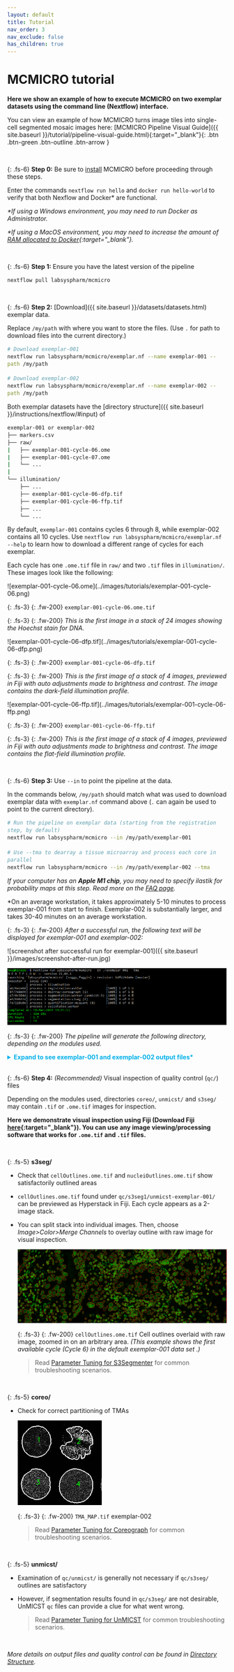 ```yaml
---
layout: default
title: Tutorial
nav_order: 3
nav_exclude: false
has_children: true
---
```


# MCMICRO tutorial

**Here we show an example of how to execute MCMICRO on two exemplar datasets using the command line (Nextflow) interface.**

You can view an example of how MCMICRO turns image tiles into single-cell segmented mosaic images here: [MCMICRO Pipeline Visual Guide]({{ site.baseurl }}/tutorial/pipeline-visual-guide.html){:target="_blank"}{: .btn .btn-green .btn-outline .btn-arrow }

<br>

{: .fs-6}
 **Step 0:** Be sure to [install](../instructions/nextflow/installation.html) MCMICRO before proceeding through these steps.
 
Enter the commands `nextflow run hello` and `docker run hello-world` to verify that both Nexflow and Docker* are functional.

*\*If using a Windows environment, you may need to run Docker as Administrator.*

*\*If using a MacOS environment, you may need to increase the amount of [RAM allocated to Docker](https://docs.docker.com/desktop/mac/#resources){:target="_blank"}.*

<br>

{: .fs-6}
 **Step 1:** Ensure you have the latest version of the pipeline 

``` bash
nextflow pull labsyspharm/mcmicro
```

<br>

{: .fs-6}
**Step 2:** [Download]({{ site.baseurl }}/datasets/datasets.html) exemplar data. 

Replace `/my/path` with where you want to store the files. (Use `.` for path to download files into the current directory.)

``` bash
# Download exemplar-001
nextflow run labsyspharm/mcmicro/exemplar.nf --name exemplar-001 --path /my/path

# Download exemplar-002
nextflow run labsyspharm/mcmicro/exemplar.nf --name exemplar-002 --path /my/path
```

Both exemplar datasets have the [directory structure]({{ site.baseurl }}/instructions/nextflow/#input) of

``` bash
exemplar-001 or exemplar-002
├── markers.csv
├── raw/
|   ├── exemplar-001-cycle-06.ome
|   ├── exemplar-001-cycle-07.ome
|   └── ...
|   
└── illumination/
    ├── ...
    ├── exemplar-001-cycle-06-dfp.tif
    ├── exemplar-001-cycle-06-ffp.tif
    ├── ...
    └── ...
```

By default, `exemplar-001` contains cycles 6 through 8, while exemplar-002 contains all 10 cycles. Use `nextflow run labsyspharm/mcmicro/exemplar.nf --help` to learn how to download a different range of cycles for each exemplar.

Each cycle has one `.ome.tif` file in `raw/` and two `.tif` files in `illumination/`. These images look like the following:

<div class="row">
<div class="col-xs-4 col-sm-4">
<div markdown="1">
![exemplar-001-cycle-06.ome](../images/tutorials/exemplar-001-cycle-06.png)

{: .fs-3}
{: .fw-200}
`exemplar-001-cycle-06.ome.tif`

{: .fs-3}
{: .fw-200}
*This is the first image in a stack of 24 images showing the Hoechst stain for DNA.*
</div>
</div>

<div class="col-xs-4 col-sm-4">
<div markdown="1">
![exemplar-001-cycle-06-dfp.tif](../images/tutorials/exemplar-001-cycle-06-dfp.png)

{: .fs-3}
{: .fw-200}
`exemplar-001-cycle-06-dfp.tif`

{: .fs-3}
{: .fw-200}
*This is the first image of a stack of 4 images, previewed in Fiji with auto adjustments made to brightness and contrast. The image contains the dark-field illumination profile.*
</div>
</div>

<div class="col-xs-4 col-sm-4">
<div markdown="1">
![exemplar-001-cycle-06-ffp.tif](../images/tutorials/exemplar-001-cycle-06-ffp.png)

{: .fs-3}
{: .fw-200}
`exemplar-001-cycle-06-ffp.tif`

{: .fs-3}
{: .fw-200}
*This is the first image of a stack of 4 images, previewed in Fiji with auto adjustments made to brightness and contrast. The image contains the flat-field illumination profile.*
</div>
</div>

</div>

<br>

{: .fs-6}
**Step 3:** Use `--in` to point the pipeline at the data.  

In the commands below, `/my/path` should match what was used to download exemplar data with `exemplar.nf` command above (`.` can again be used to point to the current directory).

``` bash
# Run the pipeline on exemplar data (starting from the registration step, by default)
nextflow run labsyspharm/mcmicro --in /my/path/exemplar-001

# Use --tma to dearray a tissue microarray and process each core in parallel
nextflow run labsyspharm/mcmicro --in /my/path/exemplar-002 --tma
```

*If your computer has an **Apple M1 chip**, you may need to specify ilastik for probability maps at this step. Read more on the [FAQ page](../instructions/faq.md#q-my-computer-has-an-apple-m1-chip-and-the-pipeline-is-failing-at-the-segmentation-step-what-can-i-do).*

*On an average workstation, it takes approximately 5-10 minutes to process exemplar-001 from start to finish. Exemplar-002 is substantially larger, and takes 30-40 minutes on an average workstation.


{: .fs-3}
{: .fw-200}
*After a successful run, the following text will be displayed for exemplar-001 and exemplar-002:*

![screenshot after successful run for exemplar-001]({{ site.baseurl }}/images/screenshot-after-run.jpg)

![screenshot after successful run for exemplar-002](../images/tutorials/exemplar-002-message.PNG)

{: .fs-3}
{: .fw-200}
*The pipeline will generate the following directory, depending on the modules used.* 

<style>
  code {
    white-space : pre-wrap !important;
    word-break: break-word;
  }
  details > summary {
    color: #00B0E9;
    font-weight: bold;
  }
</style>

<details>

<summary>Expand to see exemplar-001 and exemplar-002 output files*</summary>

<div markdown="1">
*\*`raw/` and `illumination/` contents will remain the same.*
</div>

<div class="row">

<div class="col-xs-12 col-sm-6">
<div markdown="1">

``` bash
exemplar-001
├── markers.csv
├── raw/
├── illumination/
├── registration/
|  └── exemplar-001.ome
├── probability-maps/
|   └── unmicst/    
|       └── exemplar-001-pmap.tif
├── segmentation/
|   ├── cell.ome
|   └── nuclei.ome
├── quantification/
|   └── unmicst-exemplar-001_cell.csv
└── qc/
   ├── provenance/
   |   ├── quantification·mcquant(1).txt
   |   ├── quantification·mcquant(1).sh
   |   ├── reigstration·ashlar.txt
   |   ├── registration·ashlar.sh
   |   ├── segmentation·s3seg(1).txt
   |   ├── segmentation·s3seg(1).sh
   |   ├── segmentation·worker(unmicst-1).txt
   |   └── segmentation·workder(unmicst-1).sh
   ├── s3seg/
   |   └── unmicst-exemplar-001/
   |       ├── cellOutlines.ome
   |       └── nucleiOutlines.ome
   ├── unmicst/
   |   └── exemplar-001-Preview_1.tif
   └── params.yml










































```
</div>
</div>

<div class="col-xs-12 col-sm-6">
<div markdown="1">

``` bash
exemplar-002
├── markers.csv
├── raw/
├── illumination/
├── registration/
|   └── exemplar-002.ome
├── dearray/
|   ├── masks/
|   |   ├── 1_mask.tif
|   |   ├── 2_mask.tif
|   |   ├── 3_mask.tif
|   |   └── 4_mask.tif
|   ├── 1.tif
|   ├── 2.tif
|   ├── 3.tif
|   └── 4.tif
├── probability-maps/
|   └── unmicst/
|       ├── 1-pmap.tif
|       ├── 2_pmap.tif
|       ├── 3_pmap.tif
|       └── 4_pmap.tif   
├── segmentation/
|   ├── unmicst-1/
|   |   ├── cell.ome
|   |   └── nuclei.ome
|   ├── unmicst-2/
|   |   ├── cell.ome
|   |   └── nuclei.ome
|   ├── unmicst-3/
|   |   ├── cell.ome
|   |   └── nuclei.ome
|   └── unmicst-4/
|       ├── cell.ome
|       └── nuclei.ome
├── quantification/
|   ├── unmicst-1_cell.csv
|   ├── unmicst-2_cell.csv
|   ├── unmicst-3_cell.csv
|   └── unmicst-4_cell.csv
└── qc/
    ├──coreo/
    |  ├── centroidsY-X.txt
    |  └── TMA_MAP.tif
    ├── provenance/
    |   ├── dearraycoreograph(1).txt
    |   ├── dearraycoreograph(1).sh
    |   ├── quantification·mcquant(1).txt
    |   ├── quantification·mcquant(1).sh
    |   ├── ...
    |   ├── quantification·mcquant(4).txt
    |   ├── quantification·mcquant(4).sh 
    |   ├── reigstration·ashlar.txt
    |   ├── registration·ashlar.sh
    |   ├── segmentation·s3seg(1).txt
    |   ├── segmentation·s3seg(1).sh
    |   ├── ...
    |   ├── segmentation·s3seg(4).txt
    |   ├── segmentation·s3seg(4).sh 
    |   ├── segmentation·worker(unmicst-1).txt
    |   ├── segmentation·worker(unmicst-1).sh 
    |   ├── ...
    |   ├── segmentation·worker(unmicst-4).txt
    |   └── segmentation·workder(unmicst-4).sh
    ├── s3seg/
    |   └── unmicst-exemplar-001/
    |       ├── cellOutlines.ome
    |       └── nucleiOutlines.ome
    ├── unmicst/
    |   └── exemplar-001-Preview_1.tif
    └── params.yml
# Working with TMA array (using --tma flag) produces the dearray/ directory
```
</div>
</div>

</div>
</details>

<br>

{: .fs-6}
**Step 4:** *(Recommended)* Visual inspection of quality control (`qc/`) files

Depending on the modules used, directories `coreo/`, `unmicst/` and `s3seg/` may contain `.tif` or `.ome.tif` images for inspection. 

**Here we demonstrate visual inspection using Fiji (Download Fiji [here](https://imagej.net/software/fiji/downloads){:target="_blank"}). You can use any image viewing/processing software that works for `.ome.tif` and `.tif` files.**

<br>

{: .fs-5}
**s3seg/**  

* Check that `cellOutlines.ome.tif` and `nucleiOutlines.ome.tif` show satisfactorily outlined areas

* `cellOutlines.ome.tif` found under `qc/s3seg1/unmicst-exemplar-001/` can be previewed as Hyperstack in Fiji. Each cycle appears as a 2-image stack. 
  
* You can split stack into individual images. Then, choose *Image>Color>Merge Channels* to overlay outline with raw image for visual inspection.

  ![exemplar-001-outlinemerge](../images/tutorials/exemplar-001-outlinemerge.PNG)

  {: .fs-3}
  {: .fw-200}
  `cellOutlines.ome.tif` Cell outlines overlaid with raw image, zoomed in on an arbitrary area. *(This example shows the first available cycle (Cycle 6) in the default exemplar-001 data set .)*

  >Read [Parameter Tuning for S3Segmenter](../modules/s3seg.md) for common troubleshooting scenarios.

<br>

{: .fs-5}
**coreo/**

* Check for correct partitioning of TMAs

  ![TMA map](../images/tutorials/tma-map.png)

  {: .fs-3}
  {: .fw-200}
  `TMA_MAP.tif` exemplar-002

  >Read [Parameter Tuning for Coreograph](../modules/coreograph.md) for common troubleshooting scenarios.
  
<br>

{: .fs-5}
**unmicst/**

* Examination of `qc/unmicst/` is generally not necessary if `qc/s3seg/` outlines are satisfactory

* However, if segmentation results found in `qc/s3seg/` are not desirable, UnMICST `qc` files can provide a clue for what went wrong. 

  >Read [Parameter Tuning for UnMICST](../modules/unmicst.md) for common troubleshooting scenarios.

<br>

*More details on output files and quality control can be found in [Directory Structure](/instructions/nextflow/#directory-structure).*
